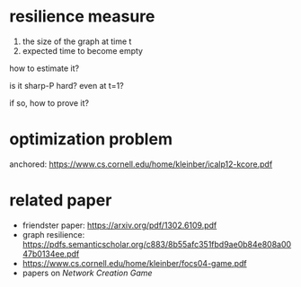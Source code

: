 # resilience measure

1. the size of the graph at time t
2. expected time to become empty

how to estimate it?

is it sharp-P hard? even at t=1? 

if so, how to prove it?

# optimization problem

anchored: https://www.cs.cornell.edu/home/kleinber/icalp12-kcore.pdf

# related paper

- friendster paper: https://arxiv.org/pdf/1302.6109.pdf
- graph resilience: https://pdfs.semanticscholar.org/c883/8b55afc351fbd9ae0b84e808a0047b0134ee.pdf 
- https://www.cs.cornell.edu/home/kleinber/focs04-game.pdf
- papers on *Network Creation Game*